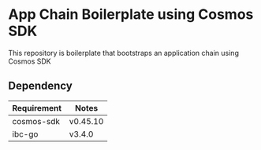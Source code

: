 # App Chain Boilerplate using Cosmos SDK

This repository is boilerplate that bootstraps an application chain using Cosmos SDK

## Dependency

| Requirement | Notes    |
|-------------|----------|
| cosmos-sdk  | v0.45.10 |
| ibc-go      | v3.4.0   |